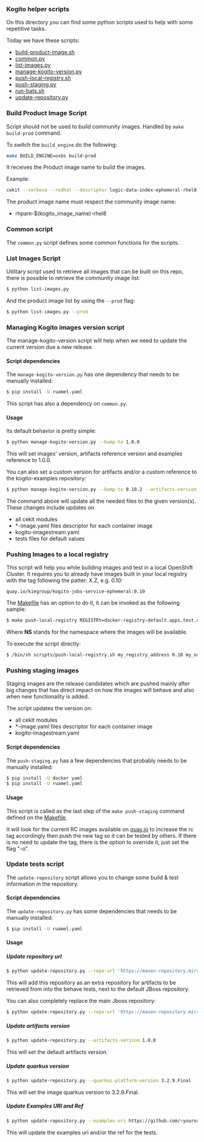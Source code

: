 ### Kogito helper scripts

On this directory you can find some python scripts used to help with some repetitive tasks.

Today we have these scripts:

- [build-product-image.sh](build-product-image.sh)
- [common.py](common.py)
- [list-images.py](list-images.py)
- [manage-kogito-version.py](manage-kogito-version.py)
- [push-local-registry.sh](push-local-registry.sh)
- [push-staging.py](push-staging.py)
- [run-bats.sh](run-bats.sh)
- [update-repository.py](update-repository.py)



### Build Product Image Script

Script should not be used to build community images. Handled by `make build-prod` command.

To switch the `build_engine` do the following:

```bash
make BUILD_ENGINE=osbs build-prod
```


It receives the Product image name to build the images.

Example: 

```bash 
cekit --verbose --redhat --descriptor logic-data-index-ephemeral-rhel8-image.yaml build docker
```

The product image name must respect the community image name:

 - rhpam-$(kogito_image_name)-rhel8


### Common script

The `common.py` script defines some common functions for the scripts.


### List Images Script

Utilitary script used to retrieve all images that can be built on this repo, there is possible to retrieve
the community image list:

```bash
$ python list-images.py
```

And the product image list by using the `--prod` flag:

```bash
$ python list-images.py --prod
```


### Managing Kogito images version script

The manage-kogito-version script will help when we need to update the current version due a new release.

#### Script dependencies

The `manage-kogito-version.py` has one dependency that needs to be manually installed:

```bash
$ pip install -U ruamel.yaml
```

This script has also a dependency on `common.py`.

#### Usage

Its default behavior is pretty simple:

```bash
$ python manage-kogito-version.py --bump-to 1.0.0  
```

This will set images' version, artifacts reference version and examples reference to 1.0.0.

You can also set a custom version for artifacts and/or a custom reference to the kogito-examples repository:

```bash
$ python manage-kogito-version.py --bump-to 0.10.2 --artifacts-version 0.10.5 --examples-ref 0.10.x
```

The command above will update all the needed files to the given version(s).  
These changes include updates on

 - all cekit modules
 - *-image.yaml files descriptor for each container image
 - kogito-imagestream.yaml
 - tests files for default values
 

### Pushing Images to a local registry

This script will help you while building images and test in a local OpenShift Cluster. It requires you to already have
images built in your local registry with the tag following the patter: X.Z, e.g. 0.10:

```text
quay.io/kiegroup/kogito-jobs-service-ephemeral:0.10
```

The [Makefile](../Makefile) has an option to do it, it can be invoked as the following sample:

```bash
$ make push-local-registry REGISTRY=docker-registry-default.apps.test.cloud NS=test-1
```

Where **NS** stands for the namespace where the images will be available.

To execute the script directly:

```bash
$ /bin/sh scripts/push-local-registry.sh my_registry_address 0.10 my_namespace
```

### Pushing staging images

Staging images are the release candidates which are pushed mainly after big changes that has direct impact on how
the images will behave and also when new functionality is added.

The script updates the version on:

- all cekit modules
- *-image.yaml files descriptor for each container image
- kogito-imagestream.yaml


#### Script dependencies

The `push-staging.py` has a few dependencies that probably needs to be manually installed:

```bash
$ pip install -U docker yaml
$ pip install -U ruamel.yaml
```

#### Usage

This script is called as the last step of the `make push-staging` command defined on the [Makefile](../Makefile).

It will look for the current RC images available on [quay.io](https://quay.io/organization/kiegroup) to increase the rc tag 
accordingly then push the new tag so it can be tested by others. 
If there is no need to update the tag, there is the option to override it, just set the flag "-o".


### Update tests script

The `update-repository` script allows you to change some build & test information in the repository.

#### Script dependencies

The `update-repository.py` has some dependencies that needs to be manually installed:

```bash
$ pip install -U ruamel.yaml
```

#### Usage

##### Update repository url

```bash
$ python update-repository.py --repo-url 'https://maven-repository.mirror.com/public'
```

This will add this repository as an extra repository for artifacts to be retrieved from into the behave tests, next to the default JBoss repository.

You can also completely replace the main Jboss repository:

```bash
$ python update-repository.py --repo-url 'https://maven-repository.mirror.com/public' --replace-jboss-repo
```

##### Update artifacts version

```bash
$ python update-repository.py --artifacts-version 1.0.0
```

This will set the default artifacts version.

##### Update quarkus version

```bash
$ python update-repository.py --quarkus-platform-version 3.2.9.Final
```

This will set the image quarkus version to 3.2.9.Final.

##### Update Examples URI and Ref

```bash
$ python update-repository.py --examples-uri https://github.com/<yournamespace>/kogito-examples --examples-ref 1.0.0
```

This will update the examples uri and/or the ref for the tests.
